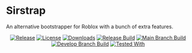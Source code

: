 # Sirstrap
An alternative bootstrapper for Roblox with a bunch of extra features.

<div align="center">

[![Release](https://img.shields.io/github/v/tag/massimopaganigh/sirstrap?label=Release)](https://github.com/massimopaganigh/sirstrap/releases/latest)
[![License](https://img.shields.io/github/license/massimopaganigh/sirstrap?label=License)](https://github.com/massimopaganigh/sirstrap/blob/main/LICENSE)
[![Downloads](https://img.shields.io/github/downloads/massimopaganigh/sirstrap/total?label=Downloads)](https://github.com/massimopaganigh/sirstrap/releases)
[![Release Build](https://github.com/massimopaganigh/sirstrap/actions/workflows/release_build.yml/badge.svg)](https://github.com/massimopaganigh/sirstrap/actions/workflows/release_build.yml)
[![Main Branch Build](https://github.com/massimopaganigh/sirstrap/actions/workflows/main_branch_build.yml/badge.svg)](https://github.com/massimopaganigh/sirstrap/actions/workflows/main_branch_build.yml)
[![Develop Branch Build](https://github.com/massimopaganigh/sirstrap/actions/workflows/develop_branch_build.yml/badge.svg)](https://github.com/massimopaganigh/sirstrap/actions/workflows/develop_branch_build.yml)
[![Tested With](https://img.shields.io/badge/Tested_With-SirHurt-2daaea)](https://sirhurt.net)

</div>
